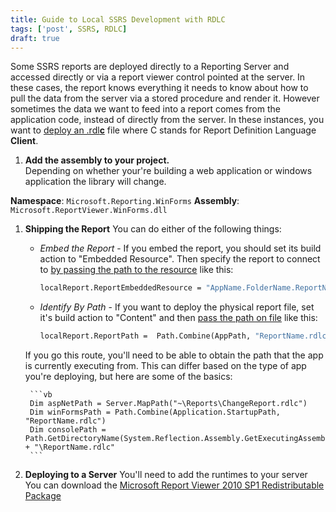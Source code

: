 ```yaml
---
title: Guide to Local SSRS Development with RDLC
tags: ['post', SSRS, RDLC]
draft: true
---
```


Some SSRS reports are deployed directly to a Reporting Server and accessed directly or via a report viewer control pointed at the server.  In these cases, the report knows everything it needs to know about how to pull the data from the server via a stored procedure and render it.  However sometimes the data we want to feed into a report comes from the application code, instead of directly from the server.  In these instances, you want to [deploy an .rdl**c**][rdlc] file where C stands for Report Definition Language **Client**.



1. **Add the assembly to your project.**  
   Depending on whether your're building a web application or windows application the library will change.

 **Namespace**: `Microsoft.Reporting.WinForms`
 **Assembly**: `Microsoft.ReportViewer.WinForms.dll`

1. **Shipping the Report**
  You can do either of the following things:
	* *Embed the Report* - 
	If you embed the report, you should set its build action to "Embedded Resource".  Then specify the report to connect to [by passing the path to the resource][ReportEmbeddedResource example] like this:

        ```vb
        localReport.ReportEmbeddedResource = "AppName.FolderName.ReportName.rdlc"
        ```

	* *Identify By Path* - 
    If you want to deploy the physical report file, set it's build action to "Content" and then [pass the path on file][ReportPath example] like this:

        ```vb
        localReport.ReportPath =  Path.Combine(AppPath, "ReportName.rdlc")
        ```

	 If you go this route, you'll need to be able to obtain the path that the app is currently executing from.  This can differ based on the type of app you're deploying, but here are some of the basics:
	 
        ```vb
        Dim aspNetPath = Server.MapPath("~\Reports\ChangeReport.rdlc")
        Dim winFormsPath = Path.Combine(Application.StartupPath, "ReportName.rdlc")
        Dim consolePath = Path.GetDirectoryName(System.Reflection.Assembly.GetExecutingAssembly().CodeBase) + "\ReportName.rdlc"
        ```

1. **Deploying to a Server**
 You'll need to add the runtimes to your server
 You can download the [Microsoft Report Viewer 2010 SP1 Redistributable Package][runtime]


[runtime]: https://www.microsoft.com/en-us/download/details.aspx?id=6610
[ReportEmbeddedResource example]: http://stackoverflow.com/a/3334002/1366033
[ReportPath example]: http://stackoverflow.com/q/2702088/1366033
[rdlc]: https://msdn.microsoft.com/en-us/library/ms252067.aspx
